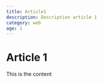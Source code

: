 ```yaml
---
title: Article1
description: Description article 1
category: web
age: 1
---
```


# Article 1
This is the content 
<logo>


